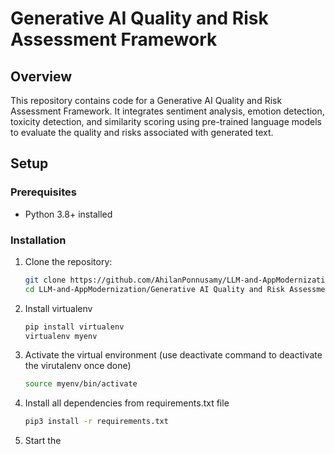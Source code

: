# Generative AI Quality and Risk Assessment Framework

## Overview

This repository contains code for a Generative AI Quality and Risk Assessment Framework. It integrates sentiment analysis, emotion detection, toxicity detection, and similarity scoring using pre-trained language models to evaluate the quality and risks associated with generated text.

## Setup

### Prerequisites

- Python 3.8+ installed

### Installation

1. Clone the repository:
   ```bash
   git clone https://github.com/AhilanPonnusamy/LLM-and-AppModernization.git
   cd LLM-and-AppModernization/Generative AI Quality and Risk Assessment Framework

2. Install virtualenv
   ```bash
   pip install virtualenv
   virtualenv myenv

3. Activate the virtual environment (use deactivate command to deactivate the virutalenv once done)
   ```bash
   source myenv/bin/activate 

4. Install all dependencies from requirements.txt file
   ```bash
   pip3 install -r requirements.txt

5. Start the 
